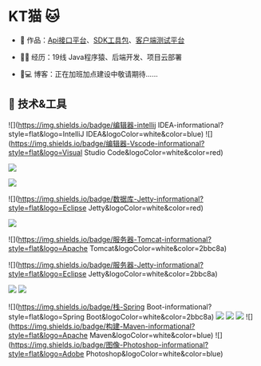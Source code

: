 # KT猫 🐱


- 🏡 作品：<a href="https://github.com/liyupi/code-nav" target="_blank">Api接口平台</a>、<a href="https://github.com/liyupi/code-nav" target="_blank">SDK工具包</a>、<a href="https://github.com/liyupi/code-nav" target="_blank">客户端测试平台</a>

- 👨‍💻 经历：19线 Java程序猿、后端开发、项目云部署

- 🤔💻 博客：正在加班加点建设中敬请期待......

## 🔧 技术&工具


 ![](https://img.shields.io/badge/编辑器-intellij IDEA-informational?style=flat&logo=IntelliJ IDEA&logoColor=white&color=blue)
 ![](https://img.shields.io/badge/编辑器-Vscode-informational?style=flat&logo=Visual Studio Code&logoColor=white&color=red)
 
 ![](https://img.shields.io/badge/数据库-Nginx-informational?style=flat&logo=MySQL&logoColor=white&color=blue)
 
 ![](https://img.shields.io/badge/数据库-Redis-informational?style=flat&logo=Redis&logoColor=white&color=red)
 
 ![](https://img.shields.io/badge/数据库-Jetty-informational?style=flat&logo=Eclipse Jetty&logoColor=white&color=red)
 
 ![](https://img.shields.io/badge/服务器-Nginx-informational?style=flat&logo=NGINX&logoColor=white&color=2bbc8a)
 
 ![](https://img.shields.io/badge/服务器-Tomcat-informational?style=flat&logo=Apache Tomcat&logoColor=white&color=2bbc8a)
 
 ![](https://img.shields.io/badge/服务器-Jetty-informational?style=flat&logo=Eclipse Jetty&logoColor=white&color=2bbc8a)
 
 ![](https://img.shields.io/badge/容器-Docker-informational?style=flat&logo=Docker&logoColor=white&color=blue)
 ![](https://img.shields.io/badge/栈-Spring-informational?style=flat&logo=Spring&logoColor=white&color=2bbc8a)
 
 ![](https://img.shields.io/badge/栈-Spring Boot-informational?style=flat&logo=Spring Boot&logoColor=white&color=2bbc8a)
 ![](https://img.shields.io/badge/Git-Github-informational?style=flat&logo=GitHub&logoColor=white&color=A9A9A9)
 ![](https://img.shields.io/badge/Git-Gitee-informational?style=flat&logo=Gitee&logoColor=white&color=red)
 ![](https://img.shields.io/badge/OS-Linux-informational?style=flat&logo=CentOS&logoColor=white&color=red)
 ![](https://img.shields.io/badge/构建-Maven-informational?style=flat&logo=Apache Maven&logoColor=white&color=blue)
 ![](https://img.shields.io/badge/图像-Photoshop-informational?style=flat&logo=Adobe Photoshop&logoColor=white&color=blue)


                                                                              

